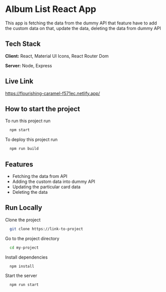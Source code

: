 # Album List React App

This app is fetching the data from the dummy API that feature have to add the custom data on that, update the data, deleting the data from dummy API

## Tech Stack

**Client:** React, Material UI Icons, React Router Dom

**Server:** Node, Express

## Live Link

https://flourishing-caramel-f571ec.netlify.app/

## How to start the project

To run this project run

```bash
  npm start
```

To deploy this project run

```bash
  npm run build
```

## Features

- Fetching the data from API
- Adding the custom data into dummy API
- Updating the particular card data
- Deleting the data

## Run Locally

Clone the project

```bash
  git clone https://link-to-project
```

Go to the project directory

```bash
  cd my-project
```

Install dependencies

```bash
  npm install
```

Start the server

```bash
  npm run start
```
